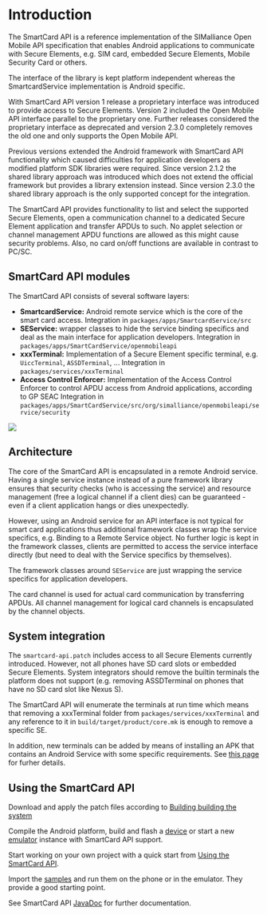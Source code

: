 # Introduction #

The SmartCard API is a reference implementation of the SIMalliance Open Mobile API specification that enables Android applications to communicate with Secure Elements, e.g. SIM card, embedded Secure Elements, Mobile Security Card or others.

The interface of the library is kept platform independent whereas the SmartcardService implementation is Android specific.

With SmartCard API version 1 release a proprietary interface was introduced to provide access to Secure Elements. Version 2 included the Open Mobile API interface parallel to the proprietary one. Further releases considered the proprietary interface as deprecated and version 2.3.0 completely removes the old one and only supports the Open Mobile API.

Previous versions extended the Android framework with SmartCard API functionality which caused difficulties for application developers as modified platform SDK libraries were required. Since version 2.1.2 the shared library approach was introduced which does not extend the official framework but provides a library extension instead. Since version 2.3.0 the shared library approach is the only supported concept for the integration.

The SmartCard API provides functionality to list and select the supported Secure Elements, open a communication channel to a dedicated Secure Element application and transfer APDUs to such. No applet selection or channel management APDU functions are allowed as this might cause security problems. Also, no card on/off functions are available in contrast to PC/SC.

## SmartCard API modules ##
The SmartCard API consists of several software layers:
  * <b>SmartcardService:</b> Android remote service which is the core of the smart card access. Integration in <code>packages/apps/SmartcardService/src</code>
  * <b>SEService:</b> wrapper classes to hide the service binding specifics and deal as the main interface for application developers. Integration in <code>packages/apps/SmartCardService/openmobileapi</code>
  * <b>xxxTerminal:</b> Implementation of a Secure Element specific terminal, e.g. <code>UiccTerminal</code>, <code>ASSDTerminal</code>, ... Integration in <code>packages/services/xxxTerminal</code>
  * <b>Access Control Enforcer:</b> Implementation of the Access Control Enforcer to control APDU access from Android applications, according to GP SEAC Integration in <code>packages/apps/SmartCardService/src/org/simalliance/openmobileapi/service/security</code>

![](https://cloud.githubusercontent.com/assets/11645011/6865131/124e176c-d46b-11e4-9565-3fba4aea60e3.png)




## Architecture ##
The core of the SmartCard API is encapsulated in a remote Android service. Having a single service instance instead of a pure framework library ensures that security checks (who is accessing the service) and resource management (free a logical channel if a client dies) can be guaranteed - even if a client application hangs or dies unexpectedly.

However, using an Android service for an API interface is not typical for smart card applications thus additional framework classes wrap the service specifics, e.g. Binding to a Remote Service object. No further logic is kept in the framework classes, clients are permitted to access the service interface directly (but need to deal with the Service specifics by themselves).

The framework classes around `SEService` are just wrapping the service specifics for application developers.

The card channel is used for actual card communication by transferring APDUs. All channel management for logical card channels is encapsulated by the channel objects.

## System integration ##
The `smartcard-api.patch` includes access to all Secure Elements currently introduced. However, not all phones have SD card slots or embedded Secure Elements. System integrators should remove the builtin terminals the platform does not support (e.g. removing ASSDTerminal on phones that have no SD card slot like Nexus S).

The SmartCard API will enumerate the terminals at run time which means that removing a xxxTerminal folder from <code>packages/services/xxxTerminal</code> and any reference to it in <code>build/target/product/core.mk</code> is enough to remove a specific SE.

In addition, new terminals can be added by means of installing an APK that contains an Android Service with some specific requirements. See [this page](AddonTerminal) for furher details.

## Using the SmartCard API ##
Download and apply the patch files according to [Building building the system](BuildingTheSystem)

Compile the Android platform, build and flash a [device]([UNMAINTAINED]-Devices) or start a new [emulator](EmulatorExtension) instance with SmartCard API support.

Start working on your own project with a quick start from [Using the SmartCard API](UsingSmartCardAPI).

Import the [samples](https://github.com/seek-for-android/) and run them on the phone or in the emulator. They provide a good starting point.

See SmartCard API [JavaDoc](http://seek-for-android.github.io/javadoc/latest) for further documentation.

